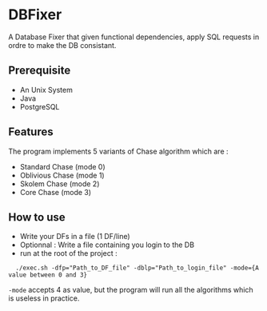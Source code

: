 # DBFixer
A Database Fixer that given functional dependencies, apply SQL requests in ordre to make the DB consistant.

## Prerequisite
- An Unix System
- Java
- PostgreSQL

## Features
The program implements 5 variants of Chase algorithm which are :
- Standard Chase (mode 0)
- Oblivious Chase (mode 1)
- Skolem Chase (mode 2)
- Core Chase (mode 3)

## How to use
- Write your DFs in a file (1 DF/line)
- Optionnal : Write a file containing you login to the DB
- run at the root of the project :
```
  ./exec.sh -dfp="Path_to_DF_file" -dblp="Path_to_login_file" -mode={A value between 0 and 3}
```
`-mode` accepts 4 as value, but the program will run all the algorithms which is useless in practice.
